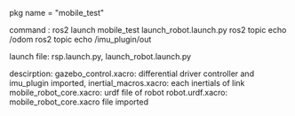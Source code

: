 pkg name = "mobile_test"

command : 
ros2 launch mobile_test launch_robot.launch.py
ros2 topic echo /odom
ros2 topic echo /imu_plugin/out


launch file: 
rsp.launch.py, 
launch_robot.launch.py

descirption: 
  gazebo_control.xacro: differential driver controller and imu_plugin imported,
  inertial_macros.xacro: each inertials of link
  mobile_robot_core.xacro: urdf file of robot
  robot.urdf.xacro: mobile_robot_core.xacro file imported
